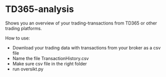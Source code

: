 # TD365-analysis
Shows you an overview of your trading-transactions from TD365 or other trading platforms.

How to use:
- Download your trading data with transactions from your broker as a csv file
- Name the file TransactionHistory.csv
- Make sure csv file in the right folder
- run oversikt.py
